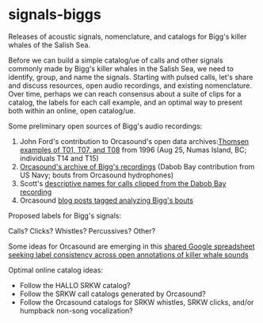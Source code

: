 # signals-biggs
Releases of acoustic signals, nomenclature, and catalogs for Bigg's killer whales of the Salish Sea.


Before we can build a simple catalog/ue of calls and other signals commonly made by Bigg's killer whales in the Salish Sea, we need to identify, group, and name the signals. Starting with pulsed calls, let's share and discuss resources, open audio recordings, and existing nomenclature. Over time, perhaps we can reach consensus about a suite of clips for a catalog, the labels for each call example, and an optimal way to present both within an online, open catalog/ue.

Some preliminary open sources of Bigg's audio recordings:

1. John Ford's contribution to Orcasound's open data archives:[Thomsen examples of T01, T07, and T08](https://orcasound.net/data/raw/transients-Ford/96-08-25/) from 1996 (Aug 25, Numas Island, BC; individuals T14 and T15)
2. [Orcasound's archive of Bigg's recordings](https://orcasound.net/data/product/biophony/Biggs/) (Dabob Bay contribution from US Navy; bouts from Orcasound hydrophones)
3. Scott's [descriptive names for calls clipped from the Dabob Bay recording](https://orcasound.net/data/product/biophony/Biggs/dabob-transient-calls/)
4. Orcasound [blog posts tagged analyzing Bigg's bouts](https://www.orcasound.net/category/biggs/)

Proposed labels for Bigg's signals:

Calls? Clicks? Whistles? Percussives? Other?

Some ideas for Orcasound are emerging in this [shared Google spreadsheet seeking label consistency across open annotations of killer whale sounds](https://docs.google.com/spreadsheets/d/1pskIEYjIVQH0IPa10UBuAZHKaGsxs02_itSIZ1Z7oAw/edit?gid=0#gid=0)

Optimal online catalog ideas:

- Follow the HALLO SRKW catalog?
- Follow the SRKW call catalogs generated by Orcasound?
- Follow the Orcasound catalogs for SRKW whistles, SRKW clicks, and/or humpback non-song vocalization?
